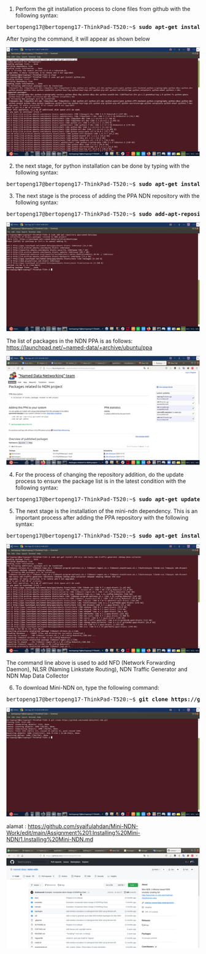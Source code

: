 
1. Perform the git installation process to clone files from github with the following syntax:

<pre>bertopeng17@bertopeng17-ThinkPad-T520:~$ <b>sudo apt-get install git</b></pre>

After typing the command, it will appear as shown below

![alt tag](https://github.com/syaifulahdan/Mini-NDN-Work/blob/main/Assignment%201:Installing%20Mini-NDN/Image-Source-Install/1-intall%20git.png)

2. the next stage, for python installation can be done by typing with the following syntax:

<pre>bertopeng17@bertopeng17-ThinkPad-T520:~$ <b>sudo apt-get install python-pip</b></pre>


3. The next stage is the process of adding the PPA NDN repository with the following syntax:

<pre>bertopeng17@bertopeng17-ThinkPad-T520:~$ <b>sudo add-apt-repository ppa:named-data/ppa</b></pre>

![alt tag](https://github.com/syaifulahdan/Mini-NDN-Work/blob/main/Assignment%201:Installing%20Mini-NDN/Image-Source-Install/2.repository%20ppa.png)

The list of packages in the NDN PPA is as follows:
https://launchpad.net/~named-data/+archive/ubuntu/ppa


![alt tag](https://github.com/syaifulahdan/Mini-NDN-Work/blob/main/Assignment%201:Installing%20Mini-NDN/Image-Source-Install/3.ppa%20web.png)






4. For the process of changing the repository addition, do the update process to ensure the package list is in the latest condition with the following syntax:
<pre>bertopeng17@bertopeng17-ThinkPad-T520:~$ <b>sudo apt-get update</b></pre>


5. The next stage is the installation of the mini-ndn dependency. This is an important process after adding the PPA repository with the following syntax:

<pre>bertopeng17@bertopeng17-ThinkPad-T520:~$ <b>sudo apt-get install nfd nlsr ndn-tools ndn-traffic-generator ndnmap-data-collector
</b></pre>

![alt tag](https://github.com/syaifulahdan/Mini-NDN-Work/blob/main/Assignment%201:Installing%20Mini-NDN/Image-Source-Install/5.install%20dependency.png)

The command line above is used to add NFD (Network Forwarding Daemon), NLSR (Naming Linkstate Routing), NDN Traffic Generator and NDN Map Data Collector

6. To download Mini-NDN on, type the following command:

<pre>bertopeng17@bertopeng17-ThinkPad-T520:~$ <b>git clone https://github.com/named-data/mini-ndn.git </b></pre>

![alt tag](https://github.com/syaifulahdan/Mini-NDN-Work/blob/main/Assignment%201:Installing%20Mini-NDN/Image-Source-Install/6.Download%20MIniNDN.png)

alamat : https://github.com/syaifulahdan/Mini-NDN-Work/edit/main/Assignment%201:Installing%20Mini-NDN/1.Installing%20Mini-NDN.md 

![alt tag](https://github.com/syaifulahdan/Mini-NDN-Work/blob/main/Assignment%201:Installing%20Mini-NDN/Image-Source-Install/6b.githubminiNDN.png)

